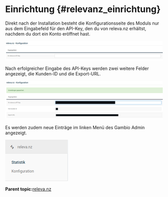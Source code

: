 # Einrichtung {#relevanz_einrichtung}

Direkt nach der Installation besteht die Konfigurationsseite des Moduls nur aus dem Eingabefeld für den API-Key, den du von releva.nz erhältst, nachdem du dort ein Konto eröffnet hast.

![](Bilder/releva.nz/relevanz_003.png "Eingabefeld für den API-Key")

Nach erfolgreicher Eingabe des API-Keys werden zwei weitere Felder angezeigt, die Kunden-ID und die Export-URL.

![](Bilder/releva.nz/relevanz_004.png "Konfigurationsmaske nach Eingabe des API-Keys")

Es werden zudem neue Einträge im linken Menü des Gambio Admin angezeigt.

![](Bilder/releva.nz/relevanz_009.png "Einträge für releva.nz im Gambio Admin")

**Parent topic:**[releva.nz](7_4_24_relevanz.md)

